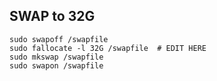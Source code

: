 ## SWAP to 32G
    sudo swapoff /swapfile
    sudo fallocate -l 32G /swapfile  # EDIT HERE
    sudo mkswap /swapfile
    sudo swapon /swapfile
